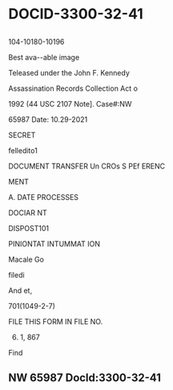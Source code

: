 # DOCID-3300-32-41

##
104-10180-10196

Best ava--able image

Teleased under the John F. Kennedy

Assassination Records Collection Act o

1992 (44 USC 2107 Note]. Case#:NW

65987 Date: 10.29-2021

SECRET

felledito1

DOCUMENT TRANSFER Un CROs S PEf ERENC

MENT

A. DATE PROCESSES

DOCIAR NT

DISPOST101

PINIONTAT INTUMMAT ION

Macale Go

filedi

And et,

701(1049-2-7)

FILE THIS FORM IN FILE NO.

6. 1, 867

Find

NW 65987 Docld:3300-32-41
---

